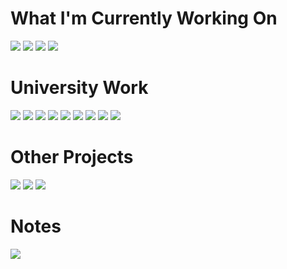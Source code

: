 <h1>What I'm Currently Working On</h1>
<a href="https://melissabrennan.dev" target="_BLANK"><img src="https://img.shields.io/badge/Website-MelissaBrennan-cc026e.svg"></a>
<a href="https://github.com/MythicalCuddles/melissabrennan.dev"><img src="https://img.shields.io/badge/HTML%2FCSS-MelissaBrennan-8746b6.svg"></a>
<a href="https://mythicalcuddles.xyz" target="_BLANK"><img src="https://img.shields.io/badge/Website-MythicalCuddles-cc026e.svg"></a>
<a href="https://github.com/MythicalCuddles/mythicalcuddles.xyz"><img src="https://img.shields.io/badge/HTML%2FCSS-MythicalCuddles-8746b6.svg"></a>

<h1>University Work</h1>
<a href="https://github.com/MythicalCuddles/UU-DynamicWebAuthoring"><img src="https://img.shields.io/badge/HTML%2FCSS%2FJS-Dynamic%20Web%20Authoring-ffffff.svg"></a>
<a href="https://github.com/MythicalCuddles/UU-DatabaseSystems"><img src="https://img.shields.io/badge/MySQL-Database%20Systems-orange.svg"></a>
<a href="https://github.com/MythicalCuddles/Book-Loaning-System"><img src="https://img.shields.io/badge/Java-Book%20Loaning%20System-C52424.svg"></a>
<a href="https://github.com/MythicalCuddles/Quiz-Game"><img src="https://img.shields.io/badge/C%2B%2B-Quiz%20Game-D1BC44.svg"></a>
<a href="https://github.com/MythicalCuddles/UU-ObjectOrientedProgramming"><img src="https://img.shields.io/badge/C%2B%2B-Object%20Oriented%20Programming-brightgreen.svg"></a>
<a href="https://github.com/MythicalCuddles/UU-HCI"><img src="https://img.shields.io/badge/Web-HCI-1D9C23.svg"></a>
<a href="https://github.com/MythicalCuddles/UU-SoftwareDevelopment"><img src="https://img.shields.io/badge/Java-Software%20Development-275FB7.svg"></a>
<a href="https://github.com/MythicalCuddles/Introduction-to-Java-Programming-10th-Edition"><img src="https://img.shields.io/badge/Java-Introduction%20to%20Java-2A9C9E.svg"></a>
<a href="https://github.com/MythicalCuddles/UU-ComputerHardware"><img src="https://img.shields.io/badge/Assembly-Computer%20Hardware-77317F.svg"></a>

<h1>Other Projects</h1>
<a href="https://github.com/MythicalCuddles/DiscordBot"><img src="https://img.shields.io/badge/CSharp-DiscordBot-inactive.svg"></a>
<a href="https://bot.mythicalcuddles.xyz" target="_BLANK"><img src="https://img.shields.io/badge/Website-DiscordBot%20Web-inactive.svg"></a>
<a href="https://github.com/MythicalCuddles/DiscordBot-Web"><img src="https://img.shields.io/badge/PHP-DiscordBot%20Web-inactive.svg"></a>


<h1>Notes</h1>
<img src="https://img.shields.io/badge/Private%20Repositories-Some%20projects%20are%20set%20to%20private%20at%20the%20moment%2C%20I'll%20change%20these%20to%20public%20once%20I've%20finished%20the%20documentation%20and%20readme%20files%20for%20them.-informational.svg">
